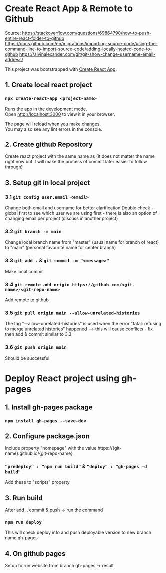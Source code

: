 # Create React App & Remote to Github
Source:
https://stackoverflow.com/questions/69864790/how-to-push-entire-react-folder-to-github
https://docs.github.com/en/migrations/importing-source-code/using-the-command-line-to-import-source-code/adding-locally-hosted-code-to-github
https://alvinalexander.com/git/git-show-change-username-email-address/

This project was bootstrapped with [Create React App](https://github.com/facebook/create-react-app).

## 1. Create local react project


### `npx create-react-app <project-name>`

Runs the app in the development mode.\
Open [http://localhost:3000](http://localhost:3000) to view it in your browser.

The page will reload when you make changes.\
You may also see any lint errors in the console.


## 2. Create github Repository


Create react project with the same name as <project-name>
(It does not matter the name right now but it will make the process of commit later easier to follow through)


## 3. Setup git in local project

### 3.1 `git config user.email <email>`
Change both email and username for better clarification 
Double check --global first to see which user we are using first - there is also an option of changing email per project (discuss in another project)

### 3.2 `git branch -m main`
Change local branch name from "master" (usual name for branch of react) to "main" (personal favourite name for center branch)

### 3.3 `git add .` & `git commit -m "<message>"`
Make local commit

### 3.4 `git remote add origin https://github.com/<git-name>/<git-repo-name>`
Add remote to github

### 3.5 `git pull origin main --allow-unrelated-histories`
The tag "--allow-unrelated-histories" is used when the error "fatal: refusing to merge unrelated histories" happened
--> this will cause conflicts - fix then add & commit similar to 3.3

### 3.6 `git push origin main`
Should be successful


# Deploy React project using gh-pages

## 1. Install gh-pages package

### `npm install gh-pages --save-dev`

## 2. Configure package.json
Include property "homepage" with the value https://{git-name}.github.io/{git-repo-name}

### `"predeploy" : "npm run build"` & `"deploy" : "gh-pages -d build"`
Add these to "scripts" property

## 3. Run build
After add ., commit & push -> run the command
### `npm run deploy`
This will check deploy info and push deployable version to new branch name gh-pages

## 4. On github pages
Setup to run website from branch gh-pages -> result